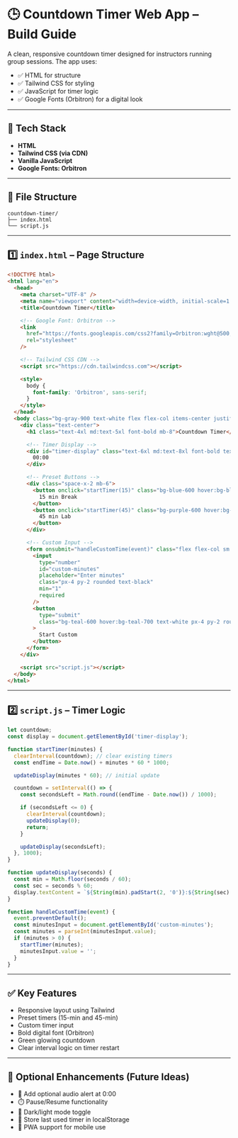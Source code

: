 
# 🕒 Countdown Timer Web App – Build Guide

A clean, responsive countdown timer designed for instructors running group sessions. The app uses:

- ✅ HTML for structure  
- ✅ Tailwind CSS for styling  
- ✅ JavaScript for timer logic  
- ✅ Google Fonts (Orbitron) for a digital look  

---

## 🔧 Tech Stack

- **HTML**
- **Tailwind CSS (via CDN)**
- **Vanilla JavaScript**
- **Google Fonts: Orbitron**

---

## 📁 File Structure

```
countdown-timer/
├── index.html
└── script.js
```

---

## 1️⃣ `index.html` – Page Structure

```html
<!DOCTYPE html>
<html lang="en">
  <head>
    <meta charset="UTF-8" />
    <meta name="viewport" content="width=device-width, initial-scale=1.0" />
    <title>Countdown Timer</title>

    <!-- Google Font: Orbitron -->
    <link
      href="https://fonts.googleapis.com/css2?family=Orbitron:wght@500;700&display=swap"
      rel="stylesheet"
    />

    <!-- Tailwind CSS CDN -->
    <script src="https://cdn.tailwindcss.com"></script>

    <style>
      body {
        font-family: 'Orbitron', sans-serif;
      }
    </style>
  </head>
  <body class="bg-gray-900 text-white flex flex-col items-center justify-center min-h-screen p-6">
    <div class="text-center">
      <h1 class="text-4xl md:text-5xl font-bold mb-8">Countdown Timer</h1>

      <!-- Timer Display -->
      <div id="timer-display" class="text-6xl md:text-8xl font-bold text-green-400 mb-6">
        00:00
      </div>

      <!-- Preset Buttons -->
      <div class="space-x-2 mb-6">
        <button onclick="startTimer(15)" class="bg-blue-600 hover:bg-blue-700 text-white px-4 py-2 rounded">
          15 min Break
        </button>
        <button onclick="startTimer(45)" class="bg-purple-600 hover:bg-purple-700 text-white px-4 py-2 rounded">
          45 min Lab
        </button>
      </div>

      <!-- Custom Input -->
      <form onsubmit="handleCustomTime(event)" class="flex flex-col sm:flex-row items-center gap-2">
        <input
          type="number"
          id="custom-minutes"
          placeholder="Enter minutes"
          class="px-4 py-2 rounded text-black"
          min="1"
          required
        />
        <button
          type="submit"
          class="bg-teal-600 hover:bg-teal-700 text-white px-4 py-2 rounded"
        >
          Start Custom
        </button>
      </form>
    </div>

    <script src="script.js"></script>
  </body>
</html>
```

---

## 2️⃣ `script.js` – Timer Logic

```js
let countdown;
const display = document.getElementById('timer-display');

function startTimer(minutes) {
  clearInterval(countdown); // clear existing timers
  const endTime = Date.now() + minutes * 60 * 1000;

  updateDisplay(minutes * 60); // initial update

  countdown = setInterval(() => {
    const secondsLeft = Math.round((endTime - Date.now()) / 1000);

    if (secondsLeft <= 0) {
      clearInterval(countdown);
      updateDisplay(0);
      return;
    }

    updateDisplay(secondsLeft);
  }, 1000);
}

function updateDisplay(seconds) {
  const min = Math.floor(seconds / 60);
  const sec = seconds % 60;
  display.textContent = `${String(min).padStart(2, '0')}:${String(sec).padStart(2, '0')}`;
}

function handleCustomTime(event) {
  event.preventDefault();
  const minutesInput = document.getElementById('custom-minutes');
  const minutes = parseInt(minutesInput.value);
  if (minutes > 0) {
    startTimer(minutes);
    minutesInput.value = '';
  }
}
```

---

## ✅ Key Features

- Responsive layout using Tailwind
- Preset timers (15-min and 45-min)
- Custom timer input
- Bold digital font (Orbitron)
- Green glowing countdown
- Clear interval logic on timer restart

---

## 🚀 Optional Enhancements (Future Ideas)

- 🔔 Add optional audio alert at 0:00  
- ⏱️ Pause/Resume functionality  
- 🎨 Dark/light mode toggle  
- 🧠 Store last used timer in localStorage  
- 📱 PWA support for mobile use  
